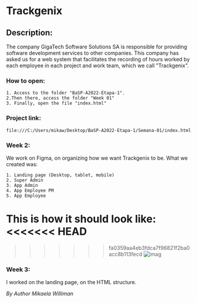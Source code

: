 # Trackgenix
## Description: 
The company GigaTech Software Solutions SA is responsible for providing software development services to other companies.
This company has asked us for a web system that facilitates the recording of hours worked by each employee in each project and work team, which we call "Trackgenix".

### How to open: 
```
1. Access to the folder "BaSP-A2022-Etapa-1".
2.Then there, access the folder "Week 01"
3. Finally, open the file "index.html"
``` 
### Project link:
```
file:///C:/Users/mikaw/Desktop/BaSP-A2022-Etapa-1/Semana-01/index.html
``` 
### Week 2:
We work on Figma, on organizing how we want Trackgenix to be.
What we created was:
```
1. Landing page (Desktop, tablet, mobile)
2. Super Admin
3. App Admin
4. App Employee PM
5. App Employee 
``` 
This is how it should look like:
<<<<<<< HEAD
=======

>>>>>>> fa0359aa4eb3fdca7f96821f2ba0acc8b113fecd
![imag](https://user-images.githubusercontent.com/107006360/187561308-133896bc-a278-4edb-be37-1b6806611b20.png)

### Week 3: 
I worked on the landing page, on the HTML structure.

_By Author Mikaela Williman_
